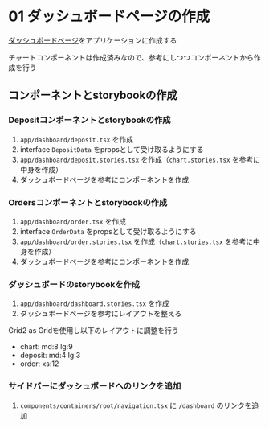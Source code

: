 # 01 ダッシュボードページの作成

[ダッシュボードページ](https://mui.com/material-ui/getting-started/templates/dashboard/)をアプリケーションに作成する

チャートコンポーネントは作成済みなので、参考にしつつコンポーネントから作成を行う

## コンポーネントとstorybookの作成

### Depositコンポーネントとstorybookの作成

1. `app/dashboard/deposit.tsx` を作成
1. interface `DepositData` をpropsとして受け取るようにする
1. `app/dashboard/deposit.stories.tsx` を作成（`chart.stories.tsx` を参考に中身を作成）
1. ダッシュボードページを参考にコンポーネントを作成

### Ordersコンポーネントとstorybookの作成

1. `app/dashboard/order.tsx` を作成
1. interface `OrderData` をpropsとして受け取るようにする
1. `app/dashboard/order.stories.tsx` を作成（`chart.stories.tsx` を参考に中身を作成）
1. ダッシュボードページを参考にコンポーネントを作成

### ダッシュボードのstorybookを作成

1. `app/dashboard/dashboard.stories.tsx` を作成
1. ダッシュボードページを参考にレイアウトを整える

Grid2 as Gridを使用し以下のレイアウトに調整を行う

- chart: md:8 lg:9
- deposit: md:4 lg:3
- order: xs:12

### サイドバーにダッシュボードへのリンクを追加

1. `components/containers/root/navigation.tsx` に `/dashboard` のリンクを追加
